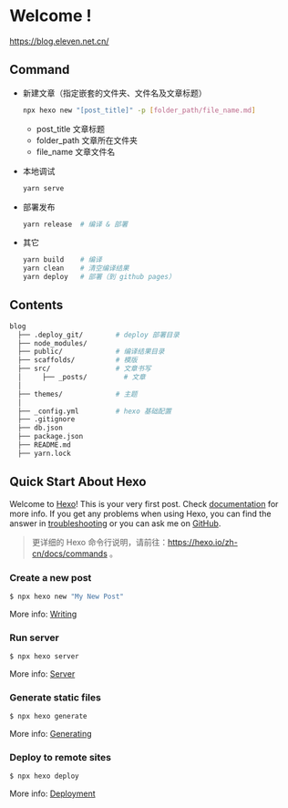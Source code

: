 # Welcome !

https://blog.eleven.net.cn/

## Command

- 新建文章（指定嵌套的文件夹、文件名及文章标题）

  ```bash
  npx hexo new "[post_title]" -p [folder_path/file_name.md]
  ```

  - post_title 文章标题
  - folder_path 文章所在文件夹
  - file_name 文章文件名

- 本地调试

  ```bash
  yarn serve
  ```

- 部署发布

  ```bash
  yarn release  # 编译 & 部署
  ```

- 其它

  ```bash
  yarn build    # 编译
  yarn clean    # 清空编译结果
  yarn deploy   # 部署（到 github pages）
  ```

## Contents

```bash
blog
  ├── .deploy_git/        # deploy 部署目录
  ├── node_modules/
  ├── public/             # 编译结果目录
  ├── scaffolds/          # 模版
  ├── src/                # 文章书写
  │     ├── _posts/         # 文章
  │
  ├── themes/             # 主题
  │
  ├── _config.yml         # hexo 基础配置
  ├── .gitignore
  ├── db.json
  ├── package.json
  ├── README.md
  ├── yarn.lock
```

## Quick Start About Hexo

Welcome to [Hexo](https://hexo.io/)! This is your very first post. Check [documentation](https://hexo.io/docs/) for more info. If you get any problems when using Hexo, you can find the answer in [troubleshooting](https://hexo.io/docs/troubleshooting.html) or you can ask me on [GitHub](https://github.com/hexojs/hexo/issues).

> 更详细的 Hexo 命令行说明，请前往：https://hexo.io/zh-cn/docs/commands 。

### Create a new post

```bash
$ npx hexo new "My New Post"
```

More info: [Writing](https://hexo.io/docs/writing.html)

### Run server

```bash
$ npx hexo server
```

More info: [Server](https://hexo.io/docs/server.html)

### Generate static files

```bash
$ npx hexo generate
```

More info: [Generating](https://hexo.io/docs/generating.html)

### Deploy to remote sites

```bash
$ npx hexo deploy
```

More info: [Deployment](https://hexo.io/docs/one-command-deployment.html)
